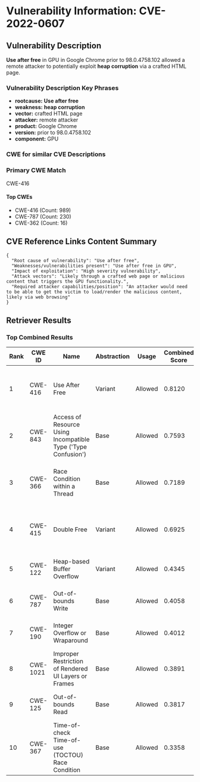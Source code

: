 # Vulnerability Information: CVE-2022-0607

## Vulnerability Description
**Use after free** in GPU in Google Chrome prior to 98.0.4758.102 allowed a remote attacker to potentially exploit **heap corruption** via a crafted HTML page.

### Vulnerability Description Key Phrases
- **rootcause:** **Use after free**
- **weakness:** **heap corruption**
- **vector:** crafted HTML page
- **attacker:** remote attacker
- **product:** Google Chrome
- **version:** prior to 98.0.4758.102
- **component:** GPU

### CWE for similar CVE Descriptions
### Primary CWE Match
CWE-416

#### Top CWEs
- CWE-416 (Count: 989)
- CWE-787 (Count: 230)
- CWE-362 (Count: 16)

## CVE Reference Links Content Summary
```
{
  "Root cause of vulnerability": "Use after free",
  "Weaknesses/vulnerabilities present": "Use after free in GPU",
  "Impact of exploitation": "High severity vulnerability",
  "Attack vectors": "Likely through a crafted web page or malicious content that triggers the GPU functionality.",
  "Required attacker capabilities/position": "An attacker would need to be able to get the victim to load/render the malicious content, likely via web browsing"
}
```

## Retriever Results

### Top Combined Results

| Rank | CWE ID | Name | Abstraction | Usage | Combined Score | Retrievers | Individual Scores |
|------|--------|------|-------------|-------|---------------|------------|-------------------|
| 1 | CWE-416 | Use After Free | Variant | Allowed | 0.8120 | dense, sparse, graph | dense: 0.670, sparse: 0.437, graph: 0.823 |
| 2 | CWE-843 | Access of Resource Using Incompatible Type ('Type Confusion') | Base | Allowed | 0.7593 | dense, sparse, graph | dense: 0.526, sparse: 0.356, graph: 0.817 |
| 3 | CWE-366 | Race Condition within a Thread | Base | Allowed | 0.7189 | dense, sparse, graph | dense: 0.604, sparse: 0.348, graph: 0.608 |
| 4 | CWE-415 | Double Free | Variant | Allowed | 0.6925 | dense, sparse, graph | dense: 0.559, sparse: 0.315, graph: 0.812 |
| 5 | CWE-122 | Heap-based Buffer Overflow | Variant | Allowed | 0.4345 | dense, sparse | dense: 0.566, sparse: 0.328 |
| 6 | CWE-787 | Out-of-bounds Write | Base | Allowed | 0.4058 | dense, sparse | dense: 0.524, sparse: 0.251 |
| 7 | CWE-190 | Integer Overflow or Wraparound | Base | Allowed | 0.4012 | dense, sparse | dense: 0.521, sparse: 0.245 |
| 8 | CWE-1021 | Improper Restriction of Rendered UI Layers or Frames | Base | Allowed | 0.3891 | dense, sparse | dense: 0.526, sparse: 0.220 |
| 9 | CWE-125 | Out-of-bounds Read | Base | Allowed | 0.3817 | dense, sparse | dense: 0.516, sparse: 0.216 |
| 10 | CWE-367 | Time-of-check Time-of-use (TOCTOU) Race Condition | Base | Allowed | 0.3358 | dense, sparse | dense: 0.523, sparse: 0.129 |

